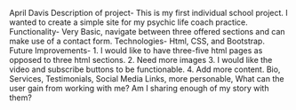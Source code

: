 April Davis
Description of project- This is my first individual school project. I wanted to create a simple site for my psychic life coach practice. 
Functionality- Very Basic, navigate between three offered sections and can make use of a contact form. 
Technologies- Html, CSS, and Bootstrap. 
Future Improvements- 1. I would like to have three-five html pages as opposed to three html sections. 2. Need more images 3. I would like the video and subscribe buttons to be functionable. 4. Add more content. Bio, Services, Testimonials, Social Media Links, more personable, What can the user gain from working with me? Am I sharing enough of my story with them? 